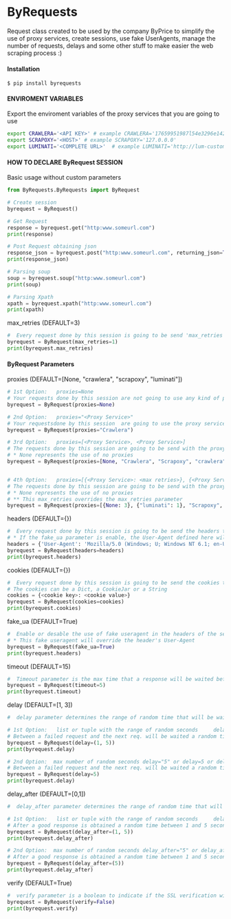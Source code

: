# ByRequests
Request class created to be used by the company ByPrice to simplify the use of proxy services, create sessions, use fake UserAgents, manage the number of requests, delays and some other stuff to make easier the web scraping process :)

#### Installation
```shell
$ pip install byrequests
```

#### ENVIROMENT VARIABLES
Export the enviroment variables of the proxy services that you are going to use
```bash
export CRAWLERA='<API KEY>' # example CRAWLERA='17659951987l54e3296e142da791145e'
export SCRAPOXY='<HOST>' # example SCRAPOXY='127.0.0.0'
export LUMINATI='<COMPLETE URL>'  # example LUMINATI='http://lum-customer-ByRequest-zone-global:dj58yk1a9wtd@zproxy.lum-superproxy.io:22225'
```

#### HOW TO DECLARE ByRequest SESSION
Basic usage without custom parameters
```python
from ByRequests.ByRequests import ByRequest

# Create session
byrequest = ByRequest()

# Get Request
response = byrequest.get("http:www.someurl.com")
print(response)

# Post Request obtaining json
response_json = byrequest.post("http:www.someurl.com", returning_json=True)
print(response_json)

# Parsing soup
soup = byrequest.soup("http:www.someurl.com")
print(soup)

# Parsing Xpath
xpath = byrequest.xpath("http:www.someurl.com")
print(xpath)
```

max_retries (DEFAULT=3)
```python
#  Every request done by this session is going to be send 'max_retries' times for every proxy service unless a good response has been obtained
byrequest = ByRequest(max_retries=1)
print(byrequest.max_retries)
```

#### ByRequest Parameters
proxies (DEFAULT=[None, "crawlera", "scrapoxy", "luminati"])
```python
# 1st Option:   proxies=None
# Your requests done by this session are not going to use any kind of proxy service
byrequest = ByRequest(proxies=None)

# 2nd Option:   proxies="<Proxy Service>"
# Your requestsdone by this session  are going to use the proxy service that you specified
byrequest = ByRequest(proxies="Crawlera")

# 3rd Option:   proxies=[<Proxy Service>, <Proxy Service>]
# The requests done by this session are going to be send with the proxy services that you specified  in the order that they appear for 3 times (Default value for max_retries, unless it has been specified with the max_retries parameter) unless a good response's obtained before.
# * None represents the use of no proxies
byrequest = ByRequest(proxies=[None, "Crawlera", "Scrapoxy", "crawlera"])


# 4th Option:   proxies=[{<Proxy Service>: <max retries>}, {<Proxy Service>: <max retries>}]
# The requests done by this session are going to be send with the proxy services that you specified  in the order that they appear 'max_retries' times each proxy service until a good response is obtained.
# * None represents the use of no proxies
# ** This max_retries overrides the max_retries parameter
byrequest = ByRequest(proxies=[{None: 3}, {"luminati": 1}, "Scrapoxy", {"crawlera": "1"}])
```

headers (DEFAULT={})
```python
#  Every request done by this session is going to be send the headers that you define here
# * If the fake_ua parameter is enable, the User-Agent defined here will be overrided
headers = {'User-Agent': 'Mozilla/5.0 (Windows; U; Windows NT 6.1; en-US; rv:1.9.1.5) Gecko/20091102 Firefox/3.5.5 (.NET CLR 3.5.30729)', 'Accept': 'text/html,application/xhtml+xml,application/xml;q=0.9,*/*;q=0.8'}
byrequest = ByRequest(headers=headers)
print(byrequest.headers)
```

cookies (DEFAULT={})
```python
#  Every request done by this session is going to be send the cookies that you define here
# The cookies can be a Dict, a CookieJar or a String
cookies = {<cookie key>: <cookie value>}
byrequest = ByRequest(cookies=cookies)
print(byrequest.cookies)
```

fake_ua (DEFAULT=True)
```python
#  Enable or desable the use of fake useragent in the headers of the session with values True or False
# * This fake useragent will override the header's User-Agent
byrequest = ByRequest(fake_ua=True)
print(byrequest.headers)
```

timeout (DEFAULT=15)
```python
#  Timeout parameter is the max time that a response will be waited before a timeout error showns for every request made with this session
byrequest = ByRequest(timeout=5)
print(byrequest.timeout)
```

delay (DEFAULT=[1, 3])
```python
#  delay parameter determines the range of random time that will be waited between a failed request and the next request during this session

# 1st Option:   list or tuple with the range of random seconds     delay=[1, 5] or delay=(1, 5)
# Between a failed request and the next req. will be waited a random time between 1 and 5 seconds
byrequest = ByRequest(delay=(1, 5))
print(byrequest.delay)

# 2nd Option:  max number of random seconds delay="5" or delay=5 or delay=[5] or delay=["5"]
# Between a failed request and the next req. will be waited a random time between 1 to  5 seconds
byrequest = ByRequest(delay=5)
print(byrequest.delay)
```

delay_after (DEFAULT=[0,1])
```python
#  delay_after parameter determines the range of random time that will be waited afet a good response is obtained

# 1st Option:   list or tuple with the range of random seconds     delay_after=[1, 5] or delay_after=(1, 5)
# After a good response is obtained a random time between 1 and 5 seconds will be waited
byrequest = ByRequest(delay_after=(1, 5))
print(byrequest.delay_after)

# 2nd Option:  max number of random seconds delay_after="5" or delay_after=5 or delay_after=[5] or delay_after=["5"]
# After a good response is obtained a random time between 1 and 5 seconds will be waited
byrequest = ByRequest(delay_after=(5))
print(byrequest.delay_after)
```

verify (DEFAULT=True)
```python
#  verify parameter is a boolean to indicate if the SSL verification will be enabled or not during the session
byrequest = ByRequest(verify=False)
print(byrequest.verify)
```

